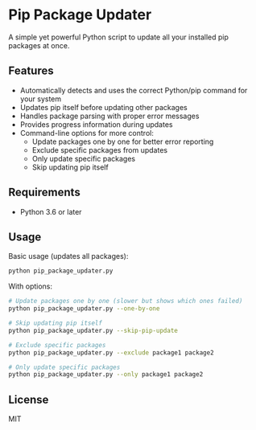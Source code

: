 # Pip Package Updater

A simple yet powerful Python script to update all your installed pip packages at once.

## Features

- Automatically detects and uses the correct Python/pip command for your system
- Updates pip itself before updating other packages
- Handles package parsing with proper error messages
- Provides progress information during updates
- Command-line options for more control:
  - Update packages one by one for better error reporting
  - Exclude specific packages from updates
  - Only update specific packages
  - Skip updating pip itself

## Requirements

- Python 3.6 or later

## Usage

Basic usage (updates all packages):
```bash
python pip_package_updater.py
```

With options:
```bash
# Update packages one by one (slower but shows which ones failed)
python pip_package_updater.py --one-by-one

# Skip updating pip itself
python pip_package_updater.py --skip-pip-update

# Exclude specific packages
python pip_package_updater.py --exclude package1 package2

# Only update specific packages
python pip_package_updater.py --only package1 package2
```

## License

MIT
